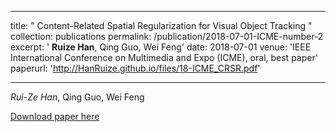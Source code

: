 
---
title: " Content-Related Spatial Regularization for Visual Object Tracking "
collection: publications
permalink: /publication/2018-07-01-ICME-number-2
excerpt: ' <b>Ruize Han</b>, Qing Guo, Wei Feng'
date: 2018-07-01
venue: 'IEEE International Conference on Multimedia and Expo (ICME), oral, best paper'
paperurl: 'http://HanRuize.github.io/files/18-ICME_CRSR.pdf'

---
<i>Rui-Ze Han</i>, Qing Guo, Wei Feng

[Download paper here](http://HanRuize.github.io/files/18-ICME_CRSR.pdf)
